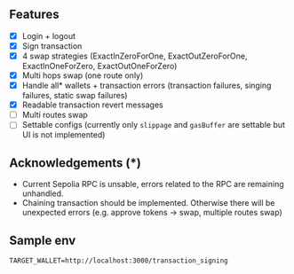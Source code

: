 ## Features

- [x] Login + logout
- [x] Sign transaction
- [x] 4 swap strategies (ExactInZeroForOne, ExactOutZeroForOne, ExactInOneForZero, ExactOutOneForZero)
- [x] Multi hops swap (one route only)
- [x] Handle all* wallets + transaction errors (transaction failures, singing failures, static swap failures)
- [x] Readable transaction revert messages
- [ ] Multi routes swap
- [ ] Settable configs (currently only `slippage` and `gasBuffer` are settable but UI is not implemented)

## Acknowledgements (*)

- Current Sepolia RPC is unsable, errors related to the RPC are remaining unhandled.
- Chaining transaction should be implemented. Otherwise there will be unexpected errors (e.g. approve tokens -> swap, multiple routes swap)

## Sample env

```env
TARGET_WALLET=http://localhost:3000/transaction_signing
```
